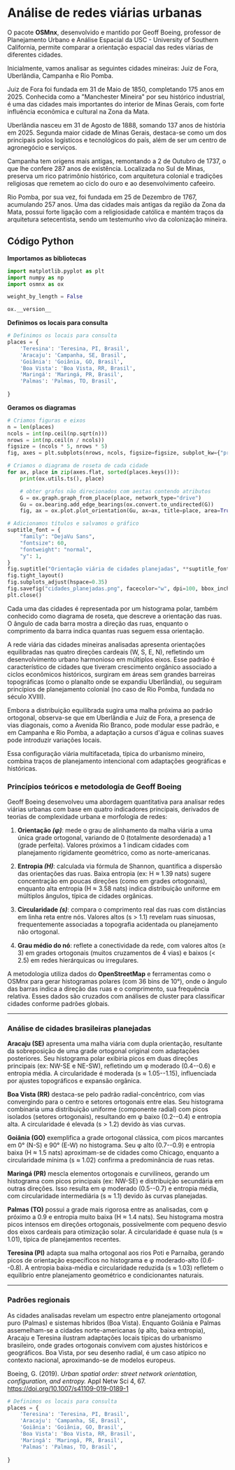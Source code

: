 # Análise de redes viárias urbanas

O pacote **OSMnx**, desenvolvido e mantido por Geoff Boeing, professor
de Planejamento Urbano e Análise Espacial da USC - University of
Southern California, permite comparar a orientação espacial das redes
viárias de diferentes cidades.

Inicialmente, vamos analisar as seguintes cidades mineiras: Juiz de
Fora, Uberlândia, Campanha e Rio Pomba.

Juiz de Fora foi fundada em 31 de Maio de 1850, completando 175 anos em
2025. Conhecida como a \"Manchester Mineira\" por seu histórico
industrial, é uma das cidades mais importantes do interior de Minas
Gerais, com forte influência econômica e cultural na Zona da Mata.

Uberlândia nasceu em 31 de Agosto de 1888, somando 137 anos de história
em 2025. Segunda maior cidade de Minas Gerais, destaca-se como um dos
principais polos logísticos e tecnológicos do país, além de ser um
centro de agronegócio e serviços.

Campanha tem origens mais antigas, remontando a 2 de Outubro de 1737, o
que lhe confere 287 anos de existência. Localizada no Sul de Minas,
preserva um rico patrimônio histórico, com arquitetura colonial e
tradições religiosas que remetem ao ciclo do ouro e ao desenvolvimento
cafeeiro.

Rio Pomba, por sua vez, foi fundada em 25 de Dezembro de 1767,
acumulando 257 anos. Uma das cidades mais antigas da região da Zona da
Mata, possui forte ligação com a religiosidade católica e mantém traços
da arquitetura setecentista, sendo um testemunho vivo da colonização
mineira.

## Código Python

**Importamos as bibliotecas**
``` python
import matplotlib.pyplot as plt
import numpy as np
import osmnx as ox

weight_by_length = False

ox.__version__
```

**Definimos os locais para consulta**
``` python
# Definimos os locais para consulta
places = {
    'Teresina': 'Teresina, PI, Brasil',
    'Aracaju': 'Campanha, SE, Brasil',
    'Goiânia': 'Goiânia, GO, Brasil',
    'Boa Vista': 'Boa Vista, RR, Brasil',
    'Maringá': 'Maringá, PR, Brasil',
    'Palmas': 'Palmas, TO, Brasil',
   
}
```
**Geramos os diagramas**
``` python
# Criamos figuras e eixos
n = len(places)
ncols = int(np.ceil(np.sqrt(n)))
nrows = int(np.ceil(n / ncols))
figsize = (ncols * 5, nrows * 5)
fig, axes = plt.subplots(nrows, ncols, figsize=figsize, subplot_kw={"projection": "polar"})

# Criamos o diagrama de roseta de cada cidade
for ax, place in zip(axes.flat, sorted(places.keys())):
    print(ox.utils.ts(), place)

    # obter grafos não direcionados com aestas contendo atributos
    G = ox.graph.graph_from_place(place, network_type="drive")
    Gu = ox.bearing.add_edge_bearings(ox.convert.to_undirected(G))
    fig, ax = ox.plot.plot_orientation(Gu, ax=ax, title=place, area=True)

# Adicionamos títulos e salvamos o gráfico
suptitle_font = {
    "family": "DejaVu Sans",
    "fontsize": 60,
    "fontweight": "normal",
    "y": 1,
}
fig.suptitle("Orientação viária de cidades planejadas", **suptitle_font)
fig.tight_layout()
fig.subplots_adjust(hspace=0.35) 
fig.savefig("cidades_planejadas.png", facecolor="w", dpi=100, bbox_inches="tight")
plt.close()
```


Cada uma das cidades é representada por um histograma polar, também
conhecido como diagrama de roseta, que descreve a orientação das ruas. O
ângulo de cada barra mostra a direção das ruas, enquanto o comprimento
da barra indica quantas ruas seguem essa orientação.

A rede viária das cidades mineiras analisadas apresenta orientações
equilibradas nas quatro direções cardeais (W, S, E, N), refletindo um
desenvolvimento urbano harmonioso em múltiplos eixos. Esse padrão é
característico de cidades que tiveram crescimento orgânico associado a
ciclos econômicos históricos, surgiram em áreas sem grandes barreiras
topográficas (como o planalto onde se expandiu Uberlândia), ou seguiram
princípios de planejamento colonial (no caso de Rio Pomba, fundada no
século XVIII).

Embora a distribuição equilibrada sugira uma malha próxima ao padrão
ortogonal, observa-se que em Uberlândia e Juiz de Fora, a presença de
vias diagonais, como a Avenida Rio Branco, pode modular esse padrão, e
em Campanha e Rio Pomba, a adaptação a cursos d\'água e colinas suaves
pode introduzir variações locais.

Essa configuração viária multifacetada, típica do urbanismo mineiro,
combina traços de planejamento intencional com adaptações geográficas e
históricas.

### Princípios teóricos e metodologia de Geoff Boeing

Geoff Boeing desenvolveu uma abordagem quantitativa para analisar redes
viárias urbanas com base em quatro indicadores principais, derivados de
teorias de complexidade urbana e morfologia de redes:

1.  **Orientação *(φ)***: mede o grau de alinhamento da malha viária a
    uma única grade ortogonal, variando de 0 (totalmente desordenada) a
    1 (grade perfeita). Valores próximos a 1 indicam cidades com
    planejamento rigidamente geométrico, como as norte-americanas.

2.  **Entropia *(H)***: calculada via fórmula de Shannon, quantifica a
    dispersão das orientações das ruas. Baixa entropia (ex: H ≈ 1.39
    nats) sugere concentração em poucas direções (como em grades
    ortogonais), enquanto alta entropia (H ≈ 3.58 nats) indica
    distribuição uniforme em múltiplos ângulos, típica de cidades
    orgânicas.

3.  **Circularidade *(s)***: compara o comprimento real das ruas com
    distâncias em linha reta entre nós. Valores altos (s \> 1.1) revelam
    ruas sinuosas, frequentemente associadas a topografia acidentada ou
    planejamento não ortogonal.

4.  **Grau médio do nó**: reflete a conectividade da rede, com valores
    altos (≥ 3) em grades ortogonais (muitos cruzamentos de 4 vias) e
    baixos (\< 2.5) em redes hierárquicas ou irregulares.

A metodologia utiliza dados do **OpenStreetMap** e ferramentas como o
OSMnx para gerar histogramas polares (com 36 bins de 10°), onde o ângulo
das barras indica a direção das ruas e o comprimento, sua frequência
relativa. Esses dados são cruzados com análises de cluster para
classificar cidades conforme padrões globais.

------------------------------------------------------------------------

### Análise de cidades brasileiras planejadas

**Aracaju (SE)** apresenta uma malha viária com dupla orientação,
resultante da sobreposição de uma grade ortogonal original com
adaptações posteriores. Seu histograma polar exibiria picos em duas
direções principais (ex: NW-SE e NE-SW), refletindo um φ moderado
(0.4--0.6) e entropia média. A circularidade é moderada (s ≈
1.05--1.15), influenciada por ajustes topográficos e expansão orgânica.

**Boa Vista (RR)** destaca-se pelo padrão radial-concêntrico, com vias
convergindo para o centro e setores ortogonais entre elas. Seu
histograma combinaria uma distribuição uniforme (componente radial) com
picos isolados (setores ortogonais), resultando em φ baixo (0.2--0.4) e
entropia alta. A circularidade é elevada (s \> 1.2) devido às vias
curvas.

**Goiânia (GO)** exemplifica a grade ortogonal clássica, com picos
marcantes em 0° (N-S) e 90° (E-W) no histograma. Seu φ alto (0.7--0.9) e
entropia baixa (H ≈ 1.5 nats) aproximam-se de cidades como Chicago,
enquanto a circularidade mínima (s ≈ 1.02) confirma a predominância de
ruas retas.

**Maringá (PR)** mescla elementos ortogonais e curvilíneos, gerando um
histograma com picos principais (ex: NW-SE) e distribuição secundária em
outras direções. Isso resulta em φ moderado (0.5--0.7) e entropia média,
com circularidade intermediária (s ≈ 1.1) devido às curvas planejadas.

**Palmas (TO)** possui a grade mais rigorosa entre as analisadas, com φ
próximo a 0.9 e entropia muito baixa (H ≈ 1.4 nats). Seu histograma
mostra picos intensos em direções ortogonais, possivelmente com pequeno
desvio dos eixos cardeais para otimização solar. A circularidade é quase
nula (s ≈ 1.01), típica de planejamentos recentes.

**Teresina (PI)** adapta sua malha ortogonal aos rios Poti e Parnaíba,
gerando picos de orientação específicos no histograma e φ moderado-alto
(0.6--0.8). A entropia baixa-média e circularidade reduzida (s ≈ 1.03)
refletem o equilíbrio entre planejamento geométrico e condicionantes
naturais.

------------------------------------------------------------------------

### Padrões regionais

As cidades analisadas revelam um espectro entre planejamento ortogonal
puro (Palmas) e sistemas híbridos (Boa Vista). Enquanto Goiânia e Palmas
assemelham-se a cidades norte-americanas (φ alto, baixa entropia),
Aracaju e Teresina ilustram adaptações locais típicas do urbanismo
brasileiro, onde grades ortogonais convivem com ajustes históricos e
geográficos. Boa Vista, por seu desenho radial, é um caso atípico no
contexto nacional, aproximando-se de modelos europeus.

Boeing, G. (2019). *Urban spatial order: street network orientation,
configuration, and entropy.* Appl Netw Sci 4, 67.
<https://doi.org/10.1007/s41109-019-0189-1>


``` python
# Definimos os locais para consulta
places = {
    'Teresina': 'Teresina, PI, Brasil',
    'Aracaju': 'Campanha, SE, Brasil',
    'Goiânia': 'Goiânia, GO, Brasil',
    'Boa Vista': 'Boa Vista, RR, Brasil',
    'Maringá': 'Maringá, PR, Brasil',
    'Palmas': 'Palmas, TO, Brasil',
   
}
```


